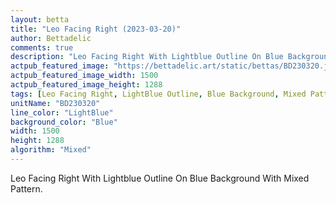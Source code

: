 ```yaml
---
layout: betta
title: "Leo Facing Right (2023-03-20)"
author: Bettadelic
comments: true
description: "Leo Facing Right With Lightblue Outline On Blue Background With Mixed Pattern."
actpub_featured_image: "https://bettadelic.art/static/bettas/BD230320.jpg"
actpub_featured_image_width: 1500
actpub_featured_image_height: 1288
tags: [Leo Facing Right, LightBlue Outline, Blue Background, Mixed Pattern, March 2023]
unitName: "BD230320"
line_color: "LightBlue"
background_color: "Blue"
width: 1500
height: 1288
algorithm: "Mixed"
---
```


Leo Facing Right With Lightblue Outline On Blue Background With Mixed Pattern.
